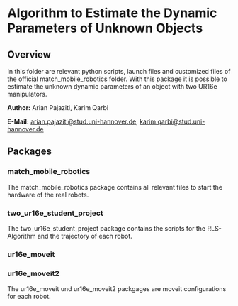 # Algorithm to Estimate the Dynamic Parameters of Unknown Objects
## Overview

In this folder are relevant python scripts, launch files and customized files of the official match_mobile_robotics folder. With this package it is possible to estimate the unknown dynamic parameters of an object with two UR16e manipulators.

**Author:** Arian Pajaziti, Karim Qarbi

**E-Mail:** arian.pajaziti@stud.uni-hannover.de, karim.qarbi@stud.uni-hannover.de

## Packages
### match_mobile_robotics

The match_mobile_robotics package contains all relevant files to start the hardware of the real robots.

### two_ur16e_student_project

The two_ur16e_student_project package contains the scripts for the RLS-Algorithm and the trajectory of each robot.

### ur16e_moveit
### ur16e_moveit2

The ur16e_moveit und ur16e_moveit2 packgages are moveit configurations for each robot.
